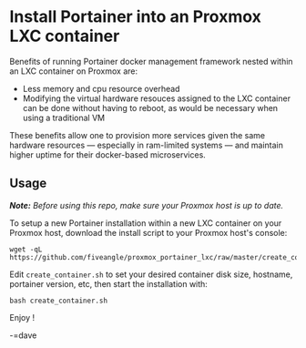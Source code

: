 # Install Portainer into an Proxmox LXC container

Benefits of running Portainer docker management framework nested within an LXC container on Proxmox are:
* Less memory and cpu resource overhead
* Modifying the virtual hardware resouces assigned to the LXC container can be done without having to reboot, as would be necessary when using a traditional VM

These benefits allow one to provision more services given the same hardware resources — especially in ram-limited systems — and maintain higher uptime for their docker-based microservices.

## Usage

***Note:*** _Before using this repo, make sure your Proxmox host is up to date._

To setup a new Portainer installation within a new LXC container on your Proxmox host, download the install script to your Proxmox host's console:

```
wget -qL https://github.com/fiveangle/proxmox_portainer_lxc/raw/master/create_container.sh
```

Edit `create_container.sh` to set your desired container disk size, hostname, portainer version, etc, then start the installation with:

```
bash create_container.sh
```

Enjoy !

-=dave
